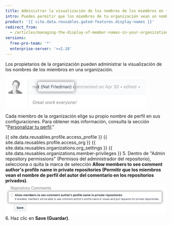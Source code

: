 ```yaml
---
title: Administrar la visualización de los nombres de los miembros en tu organización
intro: Puedes permitir que los miembros de tu organización vean un nombre de perfil del autor de un comentarios en los repositorios privados en la organización.
product: '{{ site.data.reusables.gated-features.display-names }}'
redirect_from:
  - /articles/managing-the-display-of-member-names-in-your-organization
versions:
  free-pro-team: '*'
  enterprise-server: '>=2.18'
---
```


Los propietarios de la organización pueden administrar la visualización de los nombres de los miembros en una organización.

![Nombre del perfil del autor del comentario que se muestra en un comentario](/assets/images/help/issues/commenter-full-name.png)

Cada miembro de la organización elige su propio nombre de perfil en sus configuraciones. Para obtener más información, consulta la sección "[Personalizar tu perfil](/github/setting-up-and-managing-your-github-profile/personalizing-your-profile#changing-your-profile-name)."

{{ site.data.reusables.profile.access_profile }}
{{ site.data.reusables.profile.access_org }}
{{ site.data.reusables.organizations.org_settings }}
{{ site.data.reusables.organizations.member-privileges }}
5. Dentro de "Admin repository permissions" (Permisos del administrador del repositorio), selecciona o quita la marca de selección **Allow members to see comment author's profile name in private repositories (Permitir que los miembros vean el nombre de perfil del autor del comentario en los repositorios privados)**. ![Casilla de verificación para permitir que los miembros vean el nombre completo del autor del comentario en los repositorios privados](/assets/images/help/organizations/allow-members-to-view-full-names.png)
6. Haz clic en **Save (Guardar)**.
